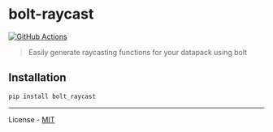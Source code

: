 # bolt-raycast

[![GitHub Actions](https://github.com/vdvman1/bolt-raycast/workflows/CI/badge.svg)](https://github.com/vdvman1/bolt-raycast/actions)

> Easily generate raycasting functions for your datapack using bolt

## Installation

```bash
pip install bolt_raycast
```

---

License - [MIT](https://github.com/vdvman1/bolt-raycast/blob/main/LICENSE)

